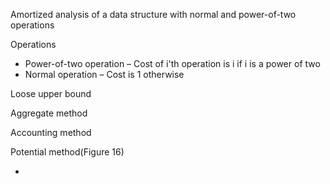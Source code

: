 Amortized analysis of a data structure with normal and power-of-two
operations

Operations

- Power-of-two operation – Cost of i'th operation is i if i is a power
  of two
- Normal operation – Cost is 1 otherwise

Loose upper bound

Aggregate method

Accounting method

Potential method(Figure 16)

- 
